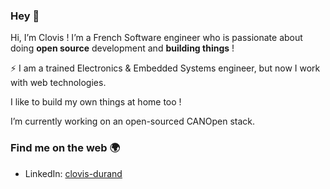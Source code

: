 <!--
**Clovel/Clovel** is a ✨ _special_ ✨ repository because its `README.md` (this file) appears on your GitHub profile.

Here are some ideas to get you started:

- 🔭 I’m currently working on ...
- 🌱 I’m currently learning ...
- 👯 I’m looking to collaborate on ...
- 🤔 I’m looking for help with ...
- 💬 Ask me about ...
- 📫 How to reach me: ...
- 😄 Pronouns: ...
- ⚡ Fun fact: ...
-->

### Hey 👋

Hi, I’m Clovis ! I’m a French Software engineer who is passionate about doing **open source** development and **building things** !

⚡ I am a trained Electronics & Embedded Systems engineer, but now I work with web technologies.

I like to build my own things at home too !

I’m currently working on an open-sourced CANOpen stack.

### Find me on the web 🌍

- LinkedIn: [clovis-durand](https://www.linkedin.com/in/clovis-durand/)
